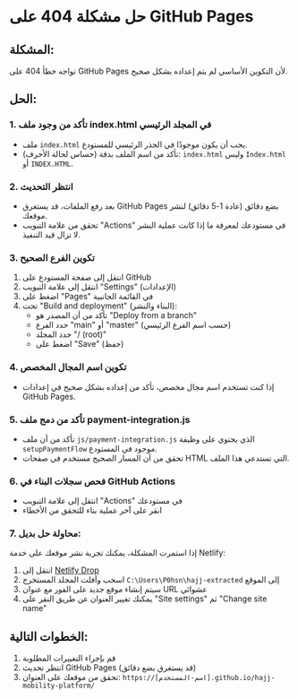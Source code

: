 # حل مشكلة 404 على GitHub Pages

## المشكلة:
تواجه خطأ 404 على GitHub Pages لأن التكوين الأساسي لم يتم إعداده بشكل صحيح.

## الحل:

### 1. تأكد من وجود ملف index.html في المجلد الرئيسي
- ملف `index.html` يجب أن يكون موجودًا في الجذر الرئيسي للمستودع.
- تأكد من اسم الملف بدقة (حساس لحالة الأحرف): `index.html` وليس `Index.html` أو `INDEX.HTML`.

### 2. انتظر التحديث
- بعد رفع الملفات، قد يستغرق GitHub Pages بضع دقائق (عادة 1-5 دقائق) لنشر موقعك.
- تحقق من علامة التبويب "Actions" في مستودعك لمعرفة ما إذا كانت عملية النشر لا تزال قيد التنفيذ.

### 3. تكوين الفرع الصحيح
1. انتقل إلى صفحة المستودع على GitHub
2. انتقل إلى علامة التبويب "Settings" (الإعدادات)
3. اضغط على "Pages" في القائمة الجانبية
4. تحت "Build and deployment" (البناء والنشر):
   - تأكد من أن المصدر هو "Deploy from a branch"
   - حدد الفرع "main" أو "master" (حسب اسم الفرع الرئيسي)
   - حدد المجلد "/ (root)"
   - اضغط على "Save" (حفظ)

### 4. تكوين اسم المجال المخصص
- إذا كنت تستخدم اسم مجال مخصص، تأكد من إعداده بشكل صحيح في إعدادات GitHub Pages.

### 5. تأكد من دمج ملف payment-integration.js
- تأكد من أن ملف `js/payment-integration.js` الذي يحتوي على وظيفة `setupPaymentFlow` موجود في المستودع.
- تحقق من أن المسار الصحيح مستخدم في صفحات HTML التي تستدعي هذا الملف.

### 6. فحص سجلات البناء في GitHub Actions
- انتقل إلى علامة التبويب "Actions" في مستودعك
- انقر على آخر عملية بناء للتحقق من الأخطاء

### 7. محاولة حل بديل:
إذا استمرت المشكلة، يمكنك تجربة نشر موقعك على خدمة Netlify:
1. انتقل إلى [Netlify Drop](https://app.netlify.com/drop)
2. اسحب وأفلت المجلد المستخرج `C:\Users\P0hsn\hajj-extracted` إلى الموقع
3. سيتم إنشاء موقع جديد على الفور مع عنوان URL عشوائي
4. يمكنك تغيير العنوان عن طريق النقر على "Site settings" ثم "Change site name"

## الخطوات التالية:
1. قم بإجراء التغييرات المطلوبة
2. انتظر تحديث GitHub Pages (قد يستغرق بضع دقائق)
3. تحقق من موقعك على العنوان: `https://[اسم-المستخدم].github.io/hajj-mobility-platform/`
